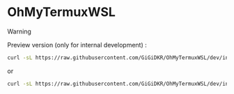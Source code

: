 # OhMyTermuxWSL
 
> [!WARNING]
> Preview version (only for internal development) :
> ```bash
> curl -sL https://raw.githubusercontent.com/GiGiDKR/OhMyTermuxWSL/dev/install.sh -o install.sh && chmod +x install.sh && ./install.sh
> ```
> or
> ```bash
> curl -sL https://raw.githubusercontent.com/GiGiDKR/OhMyTermuxWSL/dev/install.sh -o install.sh && chmod +x install.sh && ./install.sh --gum
> ```
